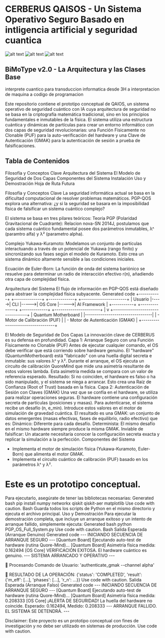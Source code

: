 



# CERBERUS QAISOS - Un Sistema Operativo Seguro Basado en intligencia artificial y seguridad cuantica
![alt text](https://img.shields.io/badge/License-MIT-yellow.svg)
![alt text](https://img.shields.io/badge/Status-Conceptual%20Prototype-blue.svg)
![alt text](https://img.shields.io/badge/Python-3.9%2B-blueviolet.svg)



## BiMoType v2.0 - La Arquitectura y las Clases Base
interprete cuantico para transduccion informatica desde 3H a interpretacion de maquina a 
codigo de programacion

Este repositorio contiene el prototipo conceptual de QAIOS, un sistema operativo de seguridad cuántico con IA cuya arquitectura de seguridad no se basa en la criptografía matemática tradicional, sino en los principios fundamentales e inmutables de la física.
El sistema utiliza una estructura cuántica y dinámicas de partículas para crear un entorno informático con dos capas de seguridad revolucionarias: una Función Físicamente no Clonable (PUF) para la auto-verificación del hardware y una Clave de Autenticación (GMAK) para la autenticación de sesión a prueba de falsificaciones.

## Tabla de Contenidos
Filosofía y Conceptos Clave
Arquitectura del Sistema
El Modelo de Seguridad de Dos Capas
Componentes del Sistema
Instalación
Uso y Demostración
Hoja de Ruta Futura

Filosofía y Conceptos Clave
La seguridad informática actual se basa en la dificultad computacional de resolver problemas matemáticos. PGP-QOS explora una alternativa: ¿y si la seguridad se basara en la imposibilidad física de falsificar un sistema cuántico complejo?

El sistema se basa en tres pilares teóricos:
Teoría PGP (Polaridad Gravitacional de Cuadrante): Relacion nova-SN 2014J, postulamos que cada sistema cuántico fundamental posee dos parámetros inmutables, λ^ (paramtro alfa) y λ² (parametro alpha).

Complejo Yukawa-Kuramoto: Modelamos un conjunto de partículas interactuando a través de un potencial de Yukawa (rango finito) y sincronizando sus fases según el modelo de Kuramoto. Esto crea un sistema dinámico altamente sensible a las condiciones iniciales.

Ecuación de Euler-Born: La función de onda del sistema bariónico se resuelve para determinar un radio de interacción efectivo r(n), añadiendo otra capa de complejidad física.

Arquitectura del Sistema
El flujo de información en PGP-QOS está diseñado para abstraer la complejidad física subyacente.
Generated code
+-----------+      +--------------+      +-------------+      +-----------------------+
|  Usuario  |----->|     CLI      |----->|   OS Core   |----->|     AI Framework      |
+-----------+      +--------------+      +-------------+      +-----------------------+
                                                                         |
                                                                         v
                                                       +----------------------------------+
                                                       |      Quantum Motherboard         |
                                                       |----------------------------------|
                                                       |  - Motor de Calibración (PUF)    |
                                                       |  - Motor de Autenticación (GMAK) |
                                                       +----------------------------------+

El Modelo de Seguridad de Dos Capas
La innovación clave de CERBERUS es su defensa en profundidad.
Capa 1: Arranque Seguro con una Función Físicamente no Clonable (PUF)
Antes de ejecutar cualquier comando, el OS debe verificar que está corriendo sobre hardware genuino.
El "hardware" (QuantumMotherboard) está "fabricado" con una huella digital secreta e inmutable: sus valores λ^ y λ².
Durante el arranque, el OS ejecuta un circuito de calibración QuoreMind que mide una asimetría resultante de estos valores lambda.
Esta asimetría medida se compara con un valor de referencia esperado.
Resultado: Si no coinciden, el hardware es falso o ha sido manipulado, y el sistema se niega a arrancar. Esto crea una Raíz de Confianza (Root of Trust) basada en la física.
Capa 2: Autenticación de Sesión con Claves (GMAK)
Una vez que se confía en el hardware, se utiliza para realizar operaciones seguras.
El hardware contiene una configuración secreta de partículas (posiciones y masas).
Para autenticarse, el sistema recibe un desafío (n, e_min).
Introduce estos valores en el motor de simulación de gravedad cuántica.
El resultado es una GMAK: un conjunto de datos emergentes (masas efectivas, fases de equilibrio, radio efectivo) que es:
Dinámico: Diferente para cada desafío.
Determinista: El mismo desafío en el mismo hardware siempre produce la misma GMAK.
Inviable de falsificar: Un atacante necesitaría conocer la configuración secreta exacta y replicar la simulación a la perfección.
Componentes del Sistema
- Implementa el motor de simulación física (Yukawa-Kuramoto, Euler-Born) que alimenta el motor GMAK.
- Implementa el circuito cuántico de calibración (PUF) basado en los parámetros λ^ y λ².
# Este es un prototipo conceptual.
Para ejecutarlo, asegúrate de tener las bibliotecas necesarias:
Generated bash
pip install numpy networkx qiskit qiskit-aer matplotlib
Use code with caution.
Bash
Guarda todos los scripts de Python en el mismo directorio y ejecuta el archivo principal.
Uso y Demostración
Para ejecutar la demostración completa, que incluye un arranque exitoso y un intento de arranque fallido, simplemente ejecuta:
Generated bash
python PGP_OS_Full_System.py
Use code with caution.
Bash
Salida Esperada (Arranque Genuino)
Generated code
--- INICIANDO SECUENCIA DE ARRANQUE SEGURO ---
   [Quantum Board] Ejecutando auto-test de hardware (rutina Quore-Mind)...
   [Quantum Board] Asimetría física medida: 0.162494
   [OS Core] VERIFICACIÓN EXITOSA. El hardware cuántico es genuino.
--- SISTEMA ARRANCADO Y OPERATIVO ---

🔄 Procesando Comando de Usuario: 'authenticate_gmak --channel alpha'

🎯 RESULTADO DE LA OPERACIÓN:
{'status': 'COMPLETED', 'result': {'m_eff': [...], 'phases': [...], 'r_n': ...}}
Use code with caution.
Salida Esperada (Arranque Falso)
Generated code
--- INICIANDO SECUENCIA DE ARRANQUE SEGURO ---
   [Quantum Board] Ejecutando auto-test de hardware (rutina Quore-Mind)...
   [Quantum Board] Asimetría física medida: 0.208333
   [OS Core] ¡ALERTA DE SEGURIDAD! La huella del hardware no coincide.
     Esperado: 0.162494, Medido: 0.208333
--- ARRANQUE FALLIDO. EL SISTEMA SE DETENDRÁ. ---


Disclaimer: Este proyecto es un prototipo conceptual con fines de investigación y no debe ser utilizado en sistemas de producción.
Use code with caution.
